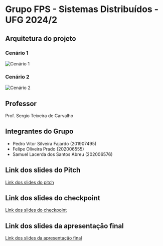 # Grupo FPS - Sistemas Distribuídos - UFG 2024/2

## Arquitetura do projeto

### Cenário 1

![Cenário 1](https://omni-pub-bkt.s3.amazonaws.com/omni-tasks/upload_manual/88320210-5984-4752-8533-52bf0da7bb21.jpg)

### Cenário 2

![Cenário 2](https://omni-pub-bkt.s3.amazonaws.com/omni-tasks/upload_manual/62baa45b-38ba-4669-917b-cdd24279b69b.jpg)

## Professor

Prof. Sergio Teixeira de Carvalho

## Integrantes do Grupo

- Pedro Vitor Silveira Fajardo (201907495)
- Felipe Oliveira Prado (202006555)
- Samuel Lacerda dos Santos Abreu (202006576)

## Link dos slides do Pitch

[Link dos slides do pitch](https://www.canva.com/design/DAGRsqrEtC8/Yl_FvefgQj5hck8IdvdO1A/edit)

## Link dos slides do checkpoint

[Link dos slides do checkpoint](https://www.canva.com/design/DAGV7tlNgyM/9lvHbVy6MotVwKyizG-qPw/edit)

## Link dos slides da apresentação final

[Link dos slides da apresentação final](https://www.canva.com/design/DAGZGbctVss/kRH2W2e1zjErv9ZC8sEqZA/edit)
